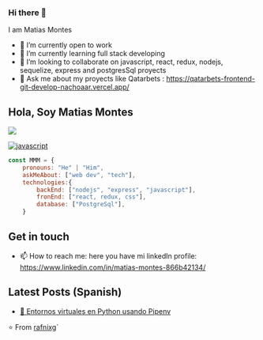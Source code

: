 ### Hi there 👋

I am Matias Montes

- 🔭 I’m currently open to work
- 🌱 I’m currently learning full stack developing
- 👯 I’m looking to collaborate on javascript, react, redux, nodejs, sequelize, express and postgresSql proyects
- 💬 Ask me about my proyects like Qatarbets : https://qatarbets-frontend-git-develop-nachoaar.vercel.app/

## Hola, Soy Matias Montes
![](https://raw.githubusercontent.com/rafnixg/rafnixg/master/rafnix_header.jpeg)

<a href="https://github.com/matiasmanuelmontes"><img src="https://img.shields.io/badge/PHP-6566ba.svg?style=for-the-badge&logo=php&logoColor=6566ba&labelColor=ffffff" alt="javascript"></a>

```javascript
const MMM = {
    pronouns: "He" | "Him",
    askMeAbout: ["web dev", "tech"],
    technologies:{
        backEnd: ["nodejs", "express", "javascript"],
        fronEnd: ["react, redux, css"],
        database: ["PostgreSql"],
    }
```
## Get in touch

- 📫 How to reach me: here you have mi linkedIn profile: https://www.linkedin.com/in/matias-montes-866b42134/

## Latest Posts (Spanish)


- [🐍 Entornos virtuales en Python usando Pipenv](https://rafnixg.dev/entornos-virtuales-en-python-usando-pipenv/)


⭐️ From [rafnixg](https://github.com/rafnixg)`

